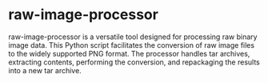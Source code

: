 # raw-image-processor
raw-image-processor is a versatile tool designed for processing raw binary image data. This Python script facilitates the conversion of raw image files to the widely supported PNG format. The processor handles tar archives, extracting contents, performing the conversion, and repackaging the results into a new tar archive.
